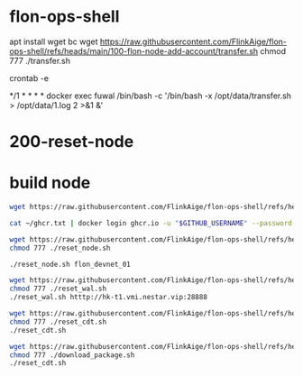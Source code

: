 
# flon-ops-shell
apt install wget bc
wget https://raw.githubusercontent.com/FlinkAige/flon-ops-shell/refs/heads/main/100-flon-node-add-account/transfer.sh
chmod 777 ./transfer.sh

crontab -e

*/1 * * * *  docker exec fuwal /bin/bash -c '/bin/bash -x /opt/data/transfer.sh > /opt/data/1.log 2 >&1 &'

# 200-reset-node

#  build node
```bash
wget https://raw.githubusercontent.com/FlinkAige/flon-ops-shell/refs/heads/main/200-reset-node/build_node.sh

```
```bash
cat ~/ghcr.txt | docker login ghcr.io -u "$GITHUB_USERNAME" --password-stdin
```
```bash
wget https://raw.githubusercontent.com/FlinkAige/flon-ops-shell/refs/heads/main/200-reset-node/reset_node.sh
chmod 777 ./reset_node.sh

./reset_node.sh flon_devnet_01

```


```bash
wget https://raw.githubusercontent.com/FlinkAige/flon-ops-shell/refs/heads/main/200-reset-node/reset_wal.sh
chmod 777 ./reset_wal.sh
./reset_wal.sh htttp://hk-t1.vmi.nestar.vip:28888
```

```bash
wget https://raw.githubusercontent.com/FlinkAige/flon-ops-shell/refs/heads/main/200-reset-node/reset_cdt.sh
chmod 777 ./reset_cdt.sh
./reset_cdt.sh
```


```bash
wget https://raw.githubusercontent.com/FlinkAige/flon-ops-shell/refs/heads/main/200-reset-node/download_package.sh
chmod 777 ./download_package.sh
./reset_cdt.sh
```

